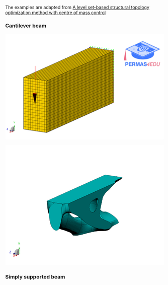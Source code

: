 The examples are adapted from [A level set-based structural topology optimization method with centre of mass control](https://doi.org/10.1051/smdo/2025025)

### Cantilever beam

![Finite element model](cantilever_model.png "Finite element model")

![CAD](step.gif "Quad layout")

### Simply supported beam
